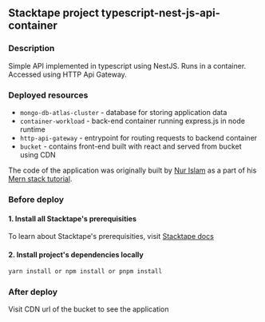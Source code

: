 ## Stacktape project typescript-nest-js-api-container

### Description

Simple API implemented in typescript using NestJS. Runs in a container. Accessed using HTTP Api Gateway.

### Deployed resources

- `mongo-db-atlas-cluster` - database for storing application data
- `container-workload` - back-end container running express.js in node runtime
- `http-api-gateway` - entrypoint for routing requests to backend container
- `bucket` - contains front-end built with react and served from bucket using CDN

The code of the application was originally built by [Nur Islam](https://github.com/nurislam03) as a part of his [Mern stack tutorial](https://blog.logrocket.com/mern-stack-tutorial/).

### Before deploy

#### 1. Install all Stacktape's prerequisities

To learn about Stacktape's prerequisities, visit [Stacktape docs](https://docs.stacktape.com/getting-started/1-install)

#### 2. Install project's dependencies locally

```bash
yarn install or npm install or pnpm install
```

### After deploy

Visit CDN url of the bucket to see the application
